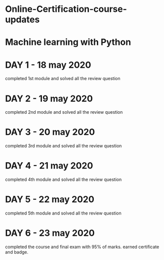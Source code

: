 # Online-Certification-course-updates

# Machine learning with Python 

# DAY 1 - 18 may 2020
  completed 1st module and solved all the review question 
  
 # DAY 2 - 19 may 2020
  completed 2nd module and solved all the review question 
  
 # DAY 3 - 20 may 2020
  completed 3rd module and solved all the review question 
  
 # DAY 4 - 21 may 2020
  completed 4th module and solved all the review question 
   
 # DAY 5 - 22 may 2020
  completed 5th module and solved all the review question 
  
# DAY 6 - 23 may 2020
   completed the course and final exam with 95% of marks.
   earned certificate and badge.
  

